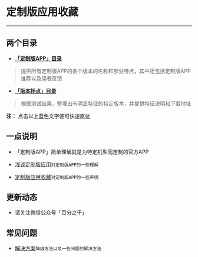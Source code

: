 # 定制版应用收藏

---
## 两个目录

- [**「定制版APP」目录** ](https://gitee.com/ww3w/dzb/blob/master/0.md)
> 提供所有定制版APP的各个版本的名称和部分特点，其中还包括定制版APP推荐以及读者反馈

- [**「版本拐点」目录** ](https://gitee.com/ww3w/dzb/blob/master/1.md)
> 根据测试结果，整理出有明显特征的特定版本，并提供特征说明和下载地址

**注：** 点击以上蓝色文字便可快速直达

## 一点说明

- 「定制版APP」简单理解就是为特定机型而定制的官方APP

- [浅谈定制版应用](https://mp.weixin.qq.com/s/i7ADjqlF30SgoZi6cXUFOw)`对定制版APP的一些理解`

- [定制版应用收藏](https://mp.weixin.qq.com/s/AO4ZUeq75rUJBn3yicLXoA)`对定制版APP的一些声明`

## 更新动态

- 请关注微信公众号「百分之千」

## 常见问题

- [解决方案](https://mp.weixin.qq.com/s/ct-giDYHdF3lxh6xEkqELQ)`降级方法以及一些问题的解决方法`